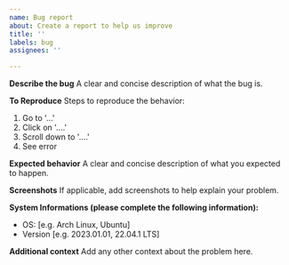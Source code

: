 ```yaml
---
name: Bug report
about: Create a report to help us improve
title: ''
labels: bug
assignees: ''

---
```


**Describe the bug**
A clear and concise description of what the bug is.

**To Reproduce**
Steps to reproduce the behavior:
1. Go to '...'
2. Click on '....'
3. Scroll down to '....'
4. See error

**Expected behavior**
A clear and concise description of what you expected to happen.

**Screenshots**
If applicable, add screenshots to help explain your problem.

**System Informations (please complete the following information):**
 - OS: [e.g. Arch Linux, Ubuntu]
 - Version [e.g. 2023.01.01, 22.04.1 LTS]

**Additional context**
Add any other context about the problem here.
